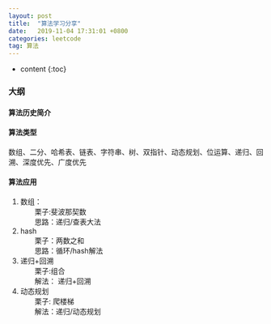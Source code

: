 ```yaml
---
layout: post
title:  "算法学习分享"
date:   2019-11-04 17:31:01 +0800
categories: leetcode
tag: 算法
---
```


* content
{:toc}
### 大纲

#### 算法历史简介   
#### 算法类型
数组、二分、哈希表、链表、字符串、树、双指针、动态规划、位运算、递归、回溯、深度优先、广度优先
#### 算法应用
1. 数组：\
　　栗子:斐波那契数\
　　思路：递归/查表大法
3. hash\
　　栗子：两数之和\
　　思路：循环/hash解法
2. 递归+回溯\
　　栗子:组合\
　　解法： 递归+回溯
4. 动态规划\
　　栗子: 爬楼梯\
　　解法：递归/动态规划